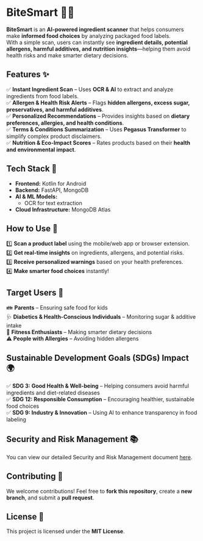 # BiteSmart 🥗📱  

**BiteSmart** is an **AI-powered ingredient scanner** that helps consumers make **informed food choices** by analyzing packaged food labels.  
With a simple scan, users can instantly see **ingredient details, potential allergens, harmful additives, and nutrition insights**—helping them avoid health risks and make smarter dietary decisions.  

## Features ✨  
✅ **Instant Ingredient Scan** – Uses **OCR & AI** to extract and analyze ingredients from food labels.  
✅ **Allergen & Health Risk Alerts** – Flags **hidden allergens, excess sugar, preservatives, and harmful additives**.  
✅ **Personalized Recommendations** – Provides insights based on **dietary preferences, allergies, and health conditions**.  
✅ **Terms & Conditions Summarization** – Uses **Pegasus Transformer** to simplify complex product disclaimers.  
✅ **Nutrition & Eco-Impact Scores** – Rates products based on their **health and environmental impact**.  

## Tech Stack 🔧  
- **Frontend:** Kotlin for Android  
- **Backend:** FastAPI, MongoDB  
- **AI & ML Models:**  
  - OCR for text extraction  
- **Cloud Infrastructure:** MongoDB Atlas  

## How to Use 📲  
1️⃣ **Scan a product label** using the mobile/web app or browser extension.  
2️⃣ **Get real-time insights** on ingredients, allergens, and potential risks.  
3️⃣ **Receive personalized warnings** based on your health preferences.  
4️⃣ **Make smarter food choices** instantly!  

## Target Users 🎯  
👪 **Parents** – Ensuring safe food for kids  
🩺 **Diabetics & Health-Conscious Individuals** – Monitoring sugar & additive intake  
🥗 **Fitness Enthusiasts** – Making smarter dietary decisions  
⚠️ **People with Allergies** – Avoiding hidden allergens  

## Sustainable Development Goals (SDGs) Impact 🌍  
✅ **SDG 3: Good Health & Well-being** – Helping consumers avoid harmful ingredients and diet-related diseases  
✅ **SDG 12: Responsible Consumption** – Encouraging healthier, sustainable food choices  
✅ **SDG 9: Industry & Innovation** – Using AI to enhance transparency in food labeling  

## Security and Risk Management 📚
You can view our detailed Security and Risk Management document [here](Security_and_Risk_Management).



## Contributing 🤝  
We welcome contributions! Feel free to **fork this repository**, create a **new branch**, and submit a **pull request**.  

## License 📜  
This project is licensed under the **MIT License**.  
